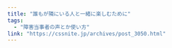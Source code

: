 ```yaml
---
title: "誰もが隣にいる人と一緒に楽しむために"
tags:
  - "障害当事者の声とか使い方"
link: "https://cssnite.jp/archives/post_3050.html"
---
```

